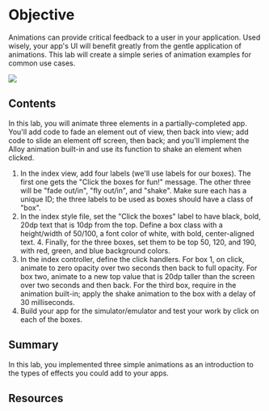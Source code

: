 # Objective

Animations can provide critical feedback to a user in your application. Used wisely, your app's UI will benefit greatly from the gentle application of animations. This lab will create a simple series of animation examples for common use cases.

![](https://monosnap.com/file/PaUQXG4fnuOep4AxQtUE6T4sHhKM0e.png)

## Contents

In this lab, you will animate three elements in a partially-completed app. You'll add code to fade an element out of view, then back into view; add code to slide an element off screen, then back; and you'll implement the Alloy animation built-in and use its function to shake an element when clicked.

1. In the index view, add four labels (we'll use labels for our boxes). The first one gets the "Click the boxes for fun!" message. The other three will be "fade out/in", "fly out/in", and "shake". Make sure each has a unique ID; the three labels to be used as boxes should have a class of "box".
2. In the index style file, set the "Click the boxes" label to have black, bold, 20dp text that is 10dp from the top. Define a box class with a height/width of 50/100, a font color of white, with bold, center-aligned text. 4. Finally, for the three boxes, set them to be top 50, 120, and 190, with red, green, and blue background colors.
3. In the index controller, define the click handlers. For box 1, on click, animate to zero opacity over two seconds then back to full opacity. For box two, animate to a new top value that is 20dp taller than the screen over two seconds and then back. For the third box, require in the animation built-in; apply the shake animation to the box with a delay of 30 milliseconds.
4. Build your app for the simulator/emulator and test your work by click on each of the boxes.

## Summary

In this lab, you implemented three simple animations as an introduction to the types of effects you could add to your apps.

## Resources
